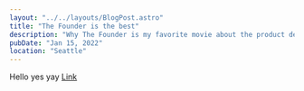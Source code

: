 ```yaml
---
layout: "../../layouts/BlogPost.astro"
title: "The Founder is the best"
description: "Why The Founder is my favorite movie about the product design process"
pubDate: "Jan 15, 2022"
location: "Seattle"
---
```


Hello yes yay
[Link](https://www.linkedin.com/pulse/founder6-lessons-from-movie-mcdonalds-greg-coticchia-mba-pc/)